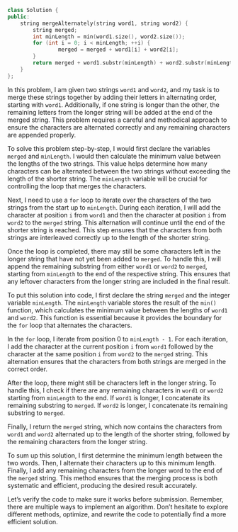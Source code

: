 ``` cpp
class Solution {
public:
    string mergeAlternately(string word1, string word2) {
        string merged;
        int minLength = min(word1.size(), word2.size());
        for (int i = 0; i < minLength; ++i) {
                merged = merged + word1[i] + word2[i];
        }
        return merged + word1.substr(minLength) + word2.substr(minLength);
    }
};
```
In this problem, I am given two strings `word1` and `word2`, and my task is to merge these strings together by adding their letters in alternating order, starting with `word1`. Additionally, if one string is longer than the other, the remaining letters from the longer string will be added at the end of the merged string. This problem requires a careful and methodical approach to ensure the characters are alternated correctly and any remaining characters are appended properly.

To solve this problem step-by-step, I would first declare the variables `merged` and `minLength`. I would then calculate the minimum value between the lengths of the two strings. This value helps determine how many characters can be alternated between the two strings without exceeding the length of the shorter string. The `minLength` variable will be crucial for controlling the loop that merges the characters.

Next, I need to use a `for` loop to iterate over the characters of the two strings from the start up to `minLength`. During each iteration, I will add the character at position `i` from `word1` and then the character at position `i` from `word2` to the `merged` string. This alternation will continue until the end of the shorter string is reached. This step ensures that the characters from both strings are interleaved correctly up to the length of the shorter string.

Once the loop is completed, there may still be some characters left in the longer string that have not yet been added to `merged`. To handle this, I will append the remaining substring from either `word1` or `word2` to `merged`, starting from `minLength` to the end of the respective string. This ensures that any leftover characters from the longer string are included in the final result.

To put this solution into code, I first declare the string `merged` and the integer variable `minLength`. The `minLength` variable stores the result of the `min()` function, which calculates the minimum value between the lengths of `word1` and `word2`. This function is essential because it provides the boundary for the `for` loop that alternates the characters.

In the `for` loop, I iterate from position 0 to `minLength - 1`. For each iteration, I add the character at the current position `i` from `word1` followed by the character at the same position `i` from `word2` to the `merged` string. This alternation ensures that the characters from both strings are merged in the correct order.

After the loop, there might still be characters left in the longer string. To handle this, I check if there are any remaining characters in `word1` or `word2` starting from `minLength` to the end. If `word1` is longer, I concatenate its remaining substring to `merged`. If `word2` is longer, I concatenate its remaining substring to `merged`.

Finally, I return the `merged` string, which now contains the characters from `word1` and `word2` alternated up to the length of the shorter string, followed by the remaining characters from the longer string.

To sum up this solution, I first determine the minimum length between the two words. Then, I alternate their characters up to this minimum length. Finally, I add any remaining characters from the longer word to the end of the `merged` string. This method ensures that the merging process is both systematic and efficient, producing the desired result accurately. 

Let’s verify the code to make sure it works before submission. Remember, there are multiple ways to implement an algorithm. Don’t hesitate to explore different methods, optimize, and rewrite the code to potentially find a more efficient solution.